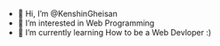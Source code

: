- 👋 Hi, I’m @KenshinGheisan
- 👀 I’m interested in Web Programming
- 🌱 I’m currently learning How to be a Web Devloper :)

<!---
KenshinGheisan/KenshinGheisan is a ✨ special ✨ repository because its `README.md` (this file) appears on your GitHub profile.
You can click the Preview link to take a look at your changes.
--->
